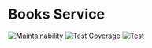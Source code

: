 # Books Service

[![Maintainability](https://api.codeclimate.com/v1/badges/9cf4d1907c2acb9490d1/maintainability)](https://codeclimate.com/github/MwinyiMoha/books-service/maintainability) [![Test Coverage](https://api.codeclimate.com/v1/badges/9cf4d1907c2acb9490d1/test_coverage)](https://codeclimate.com/github/MwinyiMoha/books-service/test_coverage) [![Test](https://github.com/MwinyiMoha/books-service/actions/workflows/ci.yml/badge.svg)](https://github.com/MwinyiMoha/books-service/actions/workflows/ci.yml)
